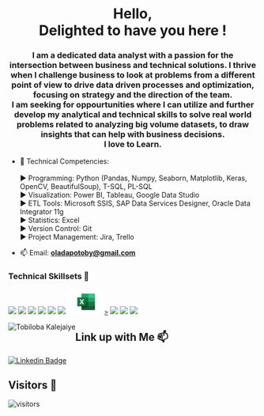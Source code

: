 <h1 align="center">Hello, <br> Delighted to have you here !</h1>
<h3 align="center"> I am a dedicated data analyst with a passion for the intersection between business and technical solutions. 
I thrive when I challenge business to look at problems from a different point of view to drive data driven processes and optimization, 
focusing on strategy and the direction of the team.<br>
I am seeking for oppourtunities where I can utilize
and further develop my analytical and technical skills to solve real world problems related to analyzing big volume datasets, to draw insights that can help with business decisions.
 <br>
 I love to Learn.
</h3>

- 💬 Technical Competencies:<br>
  <br>
  ► Programming: Python (Pandas, Numpy, Seaborn, Matplotlib, Keras, OpenCV, BeautifulSoup), T-SQL, PL-SQL <br>
  ► Visualization: Power BI, Tableau, Google Data Studio <br>
  ► ETL Tools: Microsoft SSIS, SAP Data Services Designer, Oracle Data Integrator 11g <br>
  ► Statistics: Excel <br>
  ► Version Control: Git <br>
  ► Project Management: Jira, Trello <br>

- 📫 Email: **oladapotoby@gmail.com**

### Technical Skillsets 🧠

<code><a href="https://code.visualstudio.com" target="_blank"><img height="50" src="https://www.vectorlogo.zone/logos/visualstudio_code/visualstudio_code-ar21.svg"></a></code> 
<code><a href="https://www.python.org/" target="_blank"><img height="50" src="https://www.vectorlogo.zone/logos/python/python-ar21.svg"></a></code>
<code><a href="https://www.jupyter.org/" target="_blank"><img height="50" src="https://www.vectorlogo.zone/logos/jupyter/jupyter-ar21.svg"></a></code>
<code><a href="https://www.numpy.org/" target="_blank"><img height="50" src="https://www.vectorlogo.zone/logos/numpy/numpy-ar21.svg"></a></code>
<code><a href="https://www.tensorflow.org/" target="_blank"><img height="50" src="https://www.vectorlogo.zone/logos/tensorflow/tensorflow-ar21.svg"></a></code>
<code><a href="https://www.mysql.com/" target="_blank"><img height="50" src="https://www.vectorlogo.zone/logos/mysql/mysql-ar21.svg"></a></code>
<code><a href="https://www.microsoft.com/" target="_blank"><img height="50" src="download.png">></a></code>
<code><a href="https://getbootstrap.com//" target="_blank"><img height="50" src="https://www.vectorlogo.zone/logos/getbootstrap/getbootstrap-ar21.svg"></a></code>
<code><a href="https://github.com//" target="_blank"><img height="50" src="https://www.vectorlogo.zone/logos/github/github-ar21.svg"></a></code>
<code><a href="https://www.kaggle.com/" target="_blank"><img height="50" src="https://www.vectorlogo.zone/logos/kaggle/kaggle-ar21.svg"></a></code>
<p><img align="left" src="https://github-readme-stats.vercel.app/api/top-langs/?username=mtahiraslan&layout=compact&hide=html" alt="Tobiloba Kalejaiye" /></p>

## Link up with Me 📫

[![Linkedin Badge](https://img.shields.io/badge/Tobiloba-follow%20on%20linkedin-blue?style=for-the-badge&logo=linkedin)](https://www.linkedin.com/in/tobiloba-kalejaiye-14001294/)


## Visitors 💬
 ![visitors](https://img.shields.io/badge/dynamic/json?color=informational&label=visitor%20count&query=value&url=https%3A%2F%2Fapi.countapi.xyz%2Fhit%2Fmtahiraslan.mtahiraslan%2Freadme)
